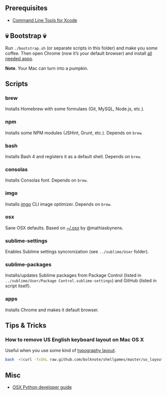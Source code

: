 ## Prerequisites

* [Command Line Tools for Xcode](https://developer.apple.com/downloads)


## :skull: Bootstrap :skull:

Run `./bootstrap.sh` (or separate scripts in this folder) and make you some coffee. Then open Chrome (now it’s your default browser) and install [all needed apps](https://github.com/sapegin/dotfiles/wiki/Mac-OS-Apps).

**Note**. Your Mac can turn into a pumpkin.


## Scripts

### brew

Installs Homebrew with some formulaes (Git, MySQL, Node.js, etc.).

### npm

Installs some NPM modules (JSHint, Grunt, etc.). Depends on `brew`.

### bash

Installs Bash 4 and registers it as a default shell. Depends on `brew`.

### consolas

Installs Consolas font. Depends on `brew`.

### imgo

Installs [imgo](https://github.com/imgo/imgo) CLI image optimizer. Depends on `brew`.

### osx

Sane OSX defaults. Based on [~/.osx](http://mths.be/osx) by @mathiasbynens.

### sublime-settings

Enables Sublime settings syncronization (see `../sublime/User` folder).

### sublime-packages

Installs/updates Sublime packages from Package Control (listed in `../sublime/User/Package Control.sublime-settings`) and GitHub (listed in script itself).

### apps

Installs Chrome and makes it default browser.


## Tips & Tricks

### How to remove US English keyboard layout on Mac OS X

Useful when you use some kind of [typography layout](http://ilyabirman.ru/projects/typography-layout/).

```bash
bash  <(curl -fsSkL raw.github.com/bolknote/shellgames/master/us_layout_remover.sh)
```


## Misc

* [OSX Python developer guide](https://gist.github.com/902296)